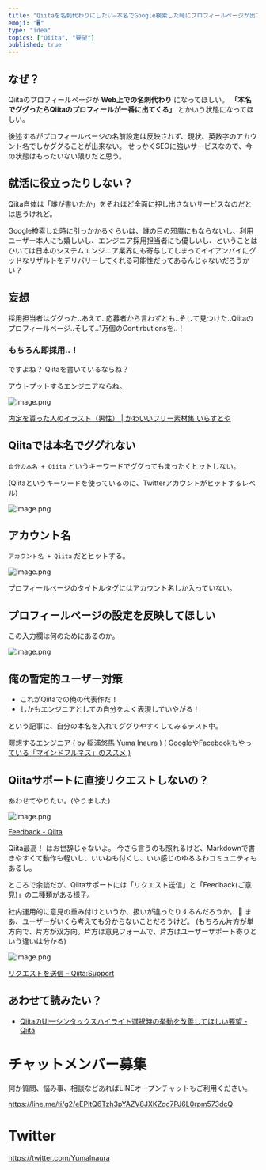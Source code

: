 ```yaml
---
title: "Qiitaを名刺代わりにしたい—本名でGoogle検索した時にプロフィールページが出てきてほしい"
emoji: "🖥"
type: "idea"
topics: ["Qiita", "要望"]
published: true
---
```



## なぜ？

Qiitaのプロフィールページが **Web上での名刺代わり** になってほしい。
**「本名でググったらQiitaのプロフィールが一番に出てくる」** とかいう状態になってほしい。

後述するがプロフィールページの名前設定は反映されず、現状、英数字のアカウント名でしかググることが出来ない。
せっかくSEOに強いサービスなので、今の状態はもったいない限りだと思う。


## 就活に役立ったりしない？

Qiita自体は「誰が書いたか」をそれほど全面に押し出さないサービスなのだとは思うけれど。

Google検索した時に引っかかるぐらいは、誰の目の邪魔にもならないし、利用ユーザー本人にも嬉しいし、エンジニア採用担当者にも優しいし、ということはひいては日本のシステムエンジニア業界にも寄与してしまってイイアンバイにグッドなリザルトをデリバリーしてくれる可能性だってあるんじゃないだろうかい？

## 妄想

採用担当者はググった‥あえて‥応募者から言わずとも‥そして見つけた‥Qiitaのプロフィールページ‥そして‥1万個のContirbutionsを‥！

### もちろん即採用‥！

ですよね？ Qiitaを書いているならね？

アウトプットするエンジニアならね。

![image.png](https://qiita-image-store.s3.amazonaws.com/0/89618/b38f3213-6c16-cdf2-1fab-4f1531a8ca93.png)

[内定を貰った人のイラスト（男性） | かわいいフリー素材集 いらすとや](https://www.irasutoya.com/2015/03/blog-post_68.html)


## Qiitaでは本名でググれない

`自分の本名 + Qiita` というキーワードでググってもまったくヒットしない。

(Qiitaというキーワードを使っているのに、Twitterアカウントがヒットするレベル)

![image.png](https://qiita-image-store.s3.amazonaws.com/0/89618/3771a1d5-cc43-4ada-8064-4f898ab7f67d.png)

## アカウント名

`アカウント名 + Qiita` だとヒットする。

![image.png](https://qiita-image-store.s3.amazonaws.com/0/89618/63baf038-2f22-7e80-cd32-ba1bc7cbcf48.png)

プロフィールページのタイトルタグにはアカウント名しか入っていない。

## プロフィールページの設定を反映してほしい

この入力欄は何のためにあるのか。

![image.png](https://qiita-image-store.s3.amazonaws.com/0/89618/dd7f97f3-2d0b-2789-2709-51fcd366e4c5.png)

## 俺の暫定的ユーザー対策

- これがQiitaでの俺の代表作だ！
- しかもエンジニアとしての自分をよく表現していやがる！

という記事に、自分の本名を入れてググりやすくしてみるテスト中。

[瞑想するエンジニア ( by 稲浦悠馬 Yuma Inaura ) ( GoogleやFacebookもやっている「マインドフルネス」のススメ )](https://qiita.com/YumaInaura/items/f1a55b0b342954224207)

## Qiitaサポートに直接リクエストしないの？

あわせてやりたい。(やりました)

![image.png](https://qiita-image-store.s3.amazonaws.com/0/89618/088afa73-8304-0ea1-02da-ece63855d1c4.png)

[Feedback - Qiita](https://qiita.com/feedback/new)


Qiita最高！ はお世辞じゃないよ。
今さら言うのも照れるけど、Markdownで書きやすくて動作も軽いし、いいねも付くし、いい感じのゆるふわコミュニティもあるし。

ところで余談だが、Qiitaサポートには「リクエスト送信」と「Feedback(ご意見)」の二種類がある様子。

社内運用的に意見の重み付けというか、扱いが違ったりするんだろうか。 :thinking: 
まあ、ユーザーがいくら考えても分からないことだろうけど。
(もちろん片方が単方向で、片方が双方向。片方は意見フォームで、片方はユーザーサポート寄りという違いは分かる)

![image.png](https://qiita-image-store.s3.amazonaws.com/0/89618/3e727e69-c773-324a-fe67-613664dfdf24.png)

[リクエストを送信 – Qiita:Support](https://support.qiita.com/hc/ja/requests/new)

## あわせて読みたい？

- [QiitaのUI—シンタックスハイライト選択時の挙動を改善してほしい要望 - Qiita](https://qiita.com/YumaInaura/items/cf325a5548b19a806602)








<!-- Update From Qiita API -->

# チャットメンバー募集


何か質問、悩み事、相談などあればLINEオープンチャットもご利用ください。

https://line.me/ti/g2/eEPltQ6Tzh3pYAZV8JXKZqc7PJ6L0rpm573dcQ





# Twitter


https://twitter.com/YumaInaura


<!-- Update From Qiita API -->


